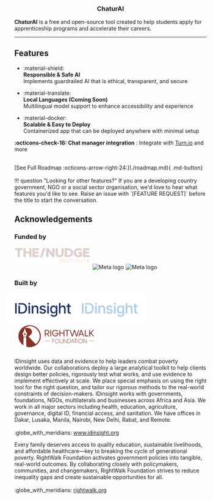<pre align="center" style="text-align:center; font-size: 1vw; background:none;">
</pre>

<h3 align="center" >ChaturAI</h3>

<strong>ChaturAI</strong> is a free and open-source tool created to help students apply for apprenticeship programs and accelerate their careers.

---

## Features

<div class="grid cards"  markdown>

- <span  class="secondary-color big-font">:material-shield:</span><br>
  <strong >Responsible & Safe AI</strong> <br>
  Implements guardrailed AI that is ethical, transparent, and secure

- <span  class="secondary-color big-font">:material-translate:</span><br>
  <strong>Local Languages (Coming Soon)</strong> <br>
  Multilingual model support to enhance accessibility and experience

- <span class="secondary-color big-font">:material-docker:</span><br>
  <strong >Scalable & Easy to Deploy</strong><br>
  Containerized app that can be deployed anywhere with minimal setup

</div>

<strong >:octicons-check-16: Chat manager integration</strong> : Integrate with [Turn.io](https://turn.io) and more

<br>
[See Full Roadmap :octicons-arrow-right-24:](./roadmap.md){ .md-button}
<br>
<br>
!!! question "Looking for other features?"
    If you are a developing country government, NGO or a social sector
    organisation, we'd love to hear what features you'd like to see. Raise an
    issue with `[FEATURE REQUEST]` before the title to start the conversation.

## Acknowledgements

### Funded by
<img src="./images/nudge_light.png" alt="The Nudge Institute" width=200 style="margin-bottom:15px" /><img src="./images/meta_dark.png#only-light" alt="Meta logo" width=200 style="margin-left:5px" /><img src="./images/meta_light.png#only-dark" alt="Meta logo" width=200 style="margin-left:5px" /><br>

### Built by
<img src="./images/idi_dark.png#only-light" alt="IDinsight logo" width=200 style="margin-left:-25px" /><img src="./images/idi_light.png#only-dark" alt="IDinsight logo" width=200 style="margin-left:-25px" /><img src="./images/rightwalk_dark.svg" alt="RightWalk Foundation logo" width=200 style="margin-left:10px;margin-bottom:10px" /><br>

<p class="footer" markdown>IDinsight uses data and evidence to help leaders combat poverty worldwide. Our collaborations deploy a large analytical toolkit to help clients design better policies, rigorously test what works, and use evidence to implement effectively at scale. We place special emphasis on using the right tool for the right question, and tailor our rigorous methods to the real-world constraints of decision-makers. IDinsight works with governments, foundations, NGOs, multilaterals and businesses across Africa and Asia. We work in all major sectors including health, education, agriculture, governance, digital ID, financial access, and sanitation. We have offices in Dakar, Lusaka, Manila, Nairobi, New Delhi, Rabat, and Remote.
<br>
<br>
:globe_with_meridians: <a href="https://www.idinsight.org" class="link-home">www.idinsight.org</a>
</p>

<p class="footer" markdown>Every family deserves access to quality education, sustainable livelihoods, and affordable healthcare—key to breaking the cycle of generational poverty. RightWalk Foundation activates government policies into tangible, real-world outcomes. By collaborating closely with policymakers, communities, and changemakers, RightWalk Foundation strives to reduce inequality gaps and create sustainable opportunities for all.
<br>
<br>
:globe_with_meridians: <a href="https://rightwalk.org/" class="link-home">rightwalk.org</a>
</p>
